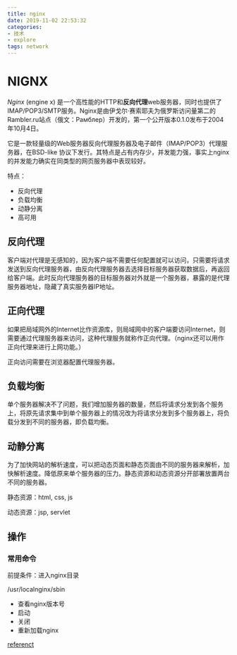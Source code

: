 ```yaml
---
title: nginx
date: 2019-11-02 22:53:32
categories:
- 技术
- explore
tags: network
---
```

# NIGNX

*Nginx* (engine x) 是一个高性能的HTTP和**反向代理**web服务器，同时也提供了IMAP/POP3/SMTP服务。Nginx是由伊戈尔·赛索耶夫为俄罗斯访问量第二的Rambler.ru站点（俄文：Рамблер）开发的，第一个公开版本0.1.0发布于2004年10月4日。

它是一款轻量级的Web服务器反向代理服务器及电子邮件（IMAP/POP3）代理服务器，在BSD-like 协议下发行。其特点是占有内存少，并发能力强，事实上nginx的并发能力确实在同类型的网页服务器中表现较好。

特点：

- 反向代理
- 负载均衡
- 动静分离
- 高可用



## 反向代理

客户端对代理是无感知的，因为客户端不需要任何配置就可以访问，只需要将请求发送到反向代理服务器，由反向代理服务器去选择目标服务器获取数据后，再返回给客户端。此时反向代理服务器的目标服务器对外就是一个服务器，暴露的是代理服务器地址，隐藏了真实服务器IP地址。

## 正向代理

如果把局域网外的Internet比作资源库，则局域网中的客户端要访问Internet，则需要通过代理服务器来访问，这种代理服务就称作正向代理。（nginx还可以用作正向代理来进行上网功能。）

正向访问需要在浏览器配置代理服务器。



## 负载均衡

单个服务器解决不了问题，我们增加服务器的数量，然后将请求分发到各个服务上，将原先请求集中到单个服务器上的情况改为将请求分发到多个服务器上，将负载分发到不同的服务器，即负载均衡。



## 动静分离

为了加快网站的解析速度，可以把动态页面和静态页面由不同的服务器来解析，加快解析速度。降低原来单个服务器的压力。静态资源和动态资源分开部署放置两台不同的服务器。

静态资源：html, css, js

动态资源：jsp, servlet

## 操作

### 常用命令

前提条件：进入nginx目录

/usr/localnginx/sbin

- 查看nginx版本号
- 启动
- 关闭
- 重新加载nginx

[referenct](https://mp.weixin.qq.com/s/PeNWaCDf_6gp2fCQa0Gvng)

